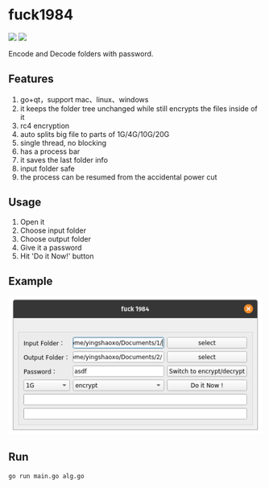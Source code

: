 # fuck1984

[<img src="https://img.shields.io/github/license/yingshaoxo/fuck1984">](https://github.com/yingshaoxo/fuck1984)
[<img src="https://img.shields.io/github/languages/top/yingshaoxo/fuck1984">](https://github.com/yingshaoxo/fuck1984)

Encode and Decode folders with password. 

## Features
1. go+qt，support mac、linux、windows
2. it keeps the folder tree unchanged while still encrypts the files inside of it
3. rc4 encryption
4. auto splits big file to parts of 1G/4G/10G/20G
5. single thread, no blocking
6. has a process bar
7. it saves the last folder info
8. input folder safe
9. the process can be resumed from the accidental power cut

## Usage
1. Open it
2. Choose input folder
3. Choose output folder
4. Give it a password
6. Hit 'Do it Now!' button

## Example
![image](show.png)

## Run
```
go run main.go alg.go
```
